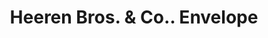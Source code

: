 ---
doi: 10.7916/D8JM3NTZ
date_other: '1894'
date_other_textual: '1894'
form: printed ephemera
genre:
- Envelopes
name:
- Heeren Bros. & Co.
object_in_context_url: https://biggert.cul.columbia.edu/items/view/ave_biggert_01469
subject_hierarchical_geographic:
- Pittsburgh, Pennsylvania, United States
subject_name:
- Heeren Bros. & Co.
title: Heeren Bros. & Co.. Envelope
sort_title: Heeren Bros. & Co.. Envelope
call_number: ave_biggert_01469
coordinates:
- 40.439722222222215,-79.97638888888889
pid: ave_biggert_01469
identifiers: ave_biggert_01469
canvas_id: ldpd:396730
permalink: "/items/ave_biggert_01469/"
layout: iiif-image-page
---